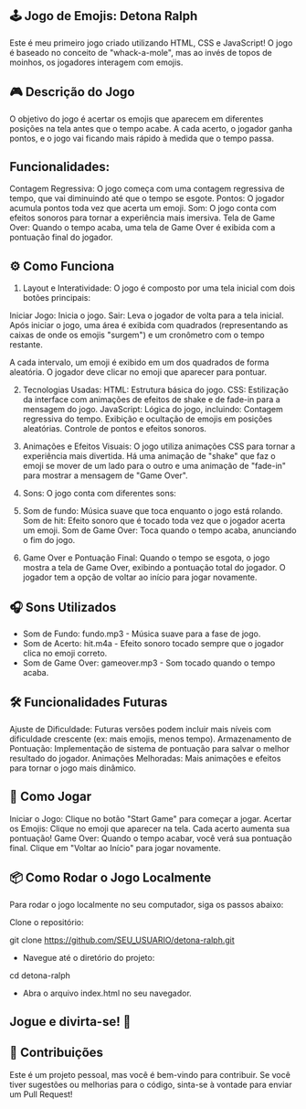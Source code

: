 ## 🕹️ Jogo de Emojis: Detona Ralph
Este é meu primeiro jogo criado utilizando HTML, CSS e JavaScript! O jogo é baseado no conceito de "whack-a-mole", mas ao invés de topos de moinhos, os jogadores interagem com emojis.

## 🎮 Descrição do Jogo
O objetivo do jogo é acertar os emojis que aparecem em diferentes posições na tela antes que o tempo acabe. A cada acerto, o jogador ganha pontos, e o jogo vai ficando mais rápido à medida que o tempo passa.

## Funcionalidades:
Contagem Regressiva: O jogo começa com uma contagem regressiva de tempo, que vai diminuindo até que o tempo se esgote.
Pontos: O jogador acumula pontos toda vez que acerta um emoji.
Som: O jogo conta com efeitos sonoros para tornar a experiência mais imersiva.
Tela de Game Over: Quando o tempo acaba, uma tela de Game Over é exibida com a pontuação final do jogador.

## ⚙️ Como Funciona
1. Layout e Interatividade:
O jogo é composto por uma tela inicial com dois botões principais:

Iniciar Jogo: Inicia o jogo.
Sair: Leva o jogador de volta para a tela inicial.
Após iniciar o jogo, uma área é exibida com quadrados (representando as caixas de onde os emojis "surgem") e um cronômetro com o tempo restante.

A cada intervalo, um emoji é exibido em um dos quadrados de forma aleatória. O jogador deve clicar no emoji que aparecer para pontuar.

2. Tecnologias Usadas:
HTML: Estrutura básica do jogo.
CSS: Estilização da interface com animações de efeitos de shake e de fade-in para a mensagem do jogo.
JavaScript: Lógica do jogo, incluindo:
Contagem regressiva do tempo.
Exibição e ocultação de emojis em posições aleatórias.
Controle de pontos e efeitos sonoros.
3. Animações e Efeitos Visuais:
O jogo utiliza animações CSS para tornar a experiência mais divertida. Há uma animação de "shake" que faz o emoji se mover de um lado para o outro e uma animação de "fade-in" para mostrar a mensagem de "Game Over".

4. Sons:
O jogo conta com diferentes sons:

5. Som de fundo: Música suave que toca enquanto o jogo está rolando.
Som de hit: Efeito sonoro que é tocado toda vez que o jogador acerta um emoji.
Som de Game Over: Toca quando o tempo acaba, anunciando o fim do jogo.

6. Game Over e Pontuação Final:
Quando o tempo se esgota, o jogo mostra a tela de Game Over, exibindo a pontuação total do jogador. O jogador tem a opção de voltar ao início para jogar novamente.

## 🎧 Sons Utilizados
- Som de Fundo: fundo.mp3 - Música suave para a fase de jogo.
- Som de Acerto: hit.m4a - Efeito sonoro tocado sempre que o jogador clica no emoji correto.
- Som de Game Over: gameover.mp3 - Som tocado quando o tempo acaba.

## 🛠️ Funcionalidades Futuras
Ajuste de Dificuldade: Futuras versões podem incluir mais níveis com dificuldade crescente (ex: mais emojis, menos tempo).
Armazenamento de Pontuação: Implementação de sistema de pontuação para salvar o melhor resultado do jogador.
Animações Melhoradas: Mais animações e efeitos para tornar o jogo mais dinâmico.
## 🚀 Como Jogar
Iniciar o Jogo: Clique no botão "Start Game" para começar a jogar.
Acertar os Emojis: Clique no emoji que aparecer na tela. Cada acerto aumenta sua pontuação!
Game Over: Quando o tempo acabar, você verá sua pontuação final. Clique em "Voltar ao Início" para jogar novamente.
## 📦 Como Rodar o Jogo Localmente
Para rodar o jogo localmente no seu computador, siga os passos abaixo:

Clone o repositório:

git clone https://github.com/SEU_USUARIO/detona-ralph.git

- Navegue até o diretório do projeto:

cd detona-ralph

- Abra o arquivo index.html no seu navegador.

## Jogue e divirta-se! 🎉

## 🤝 Contribuições
Este é um projeto pessoal, mas você é bem-vindo para contribuir. Se você tiver sugestões ou melhorias para o código, sinta-se à vontade para enviar um Pull Request!
